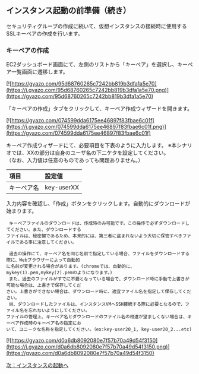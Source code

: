 ﻿## インスタンス起動の前準備（続き）

セキュリティグループの作成に続いて、仮想インスタンスの接続時に使用するSSLキーペアの作成を行います。

### キーペアの作成

EC2ダッシュボード画面にて、左側のリストから「キーペア」を選択し、キーペア一覧画面に遷移します。

[![https://gyazo.com/95d68760265c7242bb819b3dfa1a5e70](https://i.gyazo.com/95d68760265c7242bb819b3dfa1a5e70.png)](https://gyazo.com/95d68760265c7242bb819b3dfa1a5e70)

「キーペアの作成」タブをクリックして、キーペア作成ウィザードを開きます。

[![https://gyazo.com/074599dda6175ee46897f83fbae6c01f](https://i.gyazo.com/074599dda6175ee46897f83fbae6c01f.png)](https://gyazo.com/074599dda6175ee46897f83fbae6c01f)

キーペア作成ウィザードにて、必要項目を下表のように入力します。
※本シナリオでは、XXの部分は自身のユーザ名の下二ケタを設定してください。  
（なお、入力値は任意のものであっても問題ありません。）

| 項目 | 設定値 
|:-----------|:------------| 
| キーペア名  | key-userXX 

入力内容を確認し、「作成」ボタンをクリックします。自動的にダウンロードが始まります。

```note
 キーペアファイルのダウンロードは、作成時のみ可能です。この操作で必ずダウンロードしてください。また、ダウンロードする
ファイルは、秘密鍵であるため、本来的には、第三者に盗まれないよう大切に保管すべきファイルである事に注意してください。
```

```note
 過去の操作にて、キーペア名を同じ名前で指定している場合、ファイルをダウンロードする際に、Webブラウザーによって自動的
に名前が変更される場合があります。(chromeでは、自動的に、mykey(1).pem,mykey(2).pemのようになります。)
 また、過去のファイルがすでに不要となっている場合で、ダウンロード時に手動で上書きが可能な場合は、上書きで保存してくだ
さい。上書きができない場合は、ダウンロード時に、適宜ファイル名を指定して保存してください。
 尚、ダウンロードしたファイルは、インスタンスVMへSSH接続する際に必要となるので、ファイル名を忘れないようにしてください。
ファイルの管理上、キーペア名とダウンロードのファイル名の相違が望ましくない場合は、キーペア作成時のキーペア名の指定にお
いて、ユニークな名称を指定してください。（ex:key-user20_1, key-user20_2...etc)
```

[![https://gyazo.com/d0a6db8092080e7f57b70a49d54f3150](https://i.gyazo.com/d0a6db8092080e7f57b70a49d54f3150.png)](https://gyazo.com/d0a6db8092080e7f57b70a49d54f3150)


[次：インスタンスの起動へ](https://github.com/yoshirako/aws-handson-scenario/blob/master/WebServer/Scenario/05-launch-instance.md)
